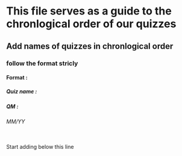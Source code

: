 # This file serves as a guide to the chronlogical order of our quizzes
## Add names of quizzes in chronlogical order
### follow the format stricly 
#### Format :
##### Quiz name :
##### QM :
###### MM/YY
</br> Start adding below this line </br>  
